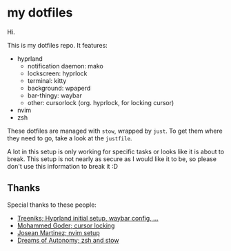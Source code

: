 # my dotfiles

Hi.

This is my dotfiles repo. It features:

- hyprland
  - notification daemon: mako
  - lockscreen: hyprlock
  - terminal: kitty
  - background: wpaperd
  - bar-thingy: waybar
  - other: cursorlock (org. hyprlock, for locking cursor)
- nvim
- zsh

These dotfiles are managed with `stow`, wrapped by `just`. To get them where they need to go, take a look at the `justfile`.

A lot in this setup is only working for specific tasks or looks like it is about to break.
This setup is not nearly as secure as I would like it to be, so please don't use this information to break it :D

## Thanks

Special thanks to these people:

- [Treeniks; Hyprland initial setup, waybar config, ...](https://github.com/Treeniks/dotfiles)
- [Mohammed Goder; cursor locking](https://git.mgoder.com/mg/hyprlock)
- [Josean Martinez; nvim setup](https://www.josean.com/posts/how-to-setup-neovim-2024)
- [Dreams of Autonomy; zsh and stow](https://www.youtube.com/watch?v=ud7YxC33Z3w)

